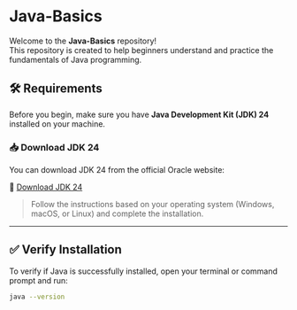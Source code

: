 # Java-Basics

Welcome to the **Java-Basics** repository!  
This repository is created to help beginners understand and practice the fundamentals of Java programming.

## 🛠 Requirements

Before you begin, make sure you have **Java Development Kit (JDK) 24** installed on your machine.

### 📥 Download JDK 24

You can download JDK 24 from the official Oracle website:

🔗 [Download JDK 24]([https://www.oracle.com/java/technologies/javase/jdk24-archive-downloads.html](https://download.oracle.com/java/24/latest/jdk-24_windows-x64_bin.exe))

> Follow the instructions based on your operating system (Windows, macOS, or Linux) and complete the installation.

---

## ✅ Verify Installation

To verify if Java is successfully installed, open your terminal or command prompt and run:

```bash
java --version
